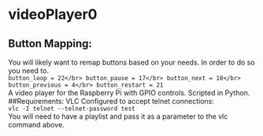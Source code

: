 # videoPlayer0
## Button Mapping:
You will  likely want to remap buttons based on your needs. In order to do so you need to.</br>
	`button_loop = 22</br>
	button_pause = 17</br>
	button_next = 18</br>
	button_previous = 4</br>
	button_restart = 21`</br>
 A video player for the Raspberry Pi with GPIO controls. Scripted in Python. 
##Requirements:
 VLC Configured to accept telnet connections:</br>
 `vlc -I telnet --telnet-password test`</br>
 You will need to have a playlist and pass it as a parameter to the vlc command above.

